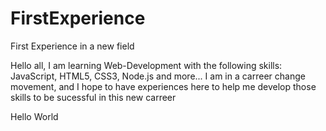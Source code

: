 # FirstExperience
First Experience in a new field

Hello all, I am learning Web-Development with the following skills: JavaScript, HTML5, CSS3, Node.js and more... I am in a carreer change movement, and I hope to have experiences here to help me develop those skills to be sucessful in this new carreer

Hello World